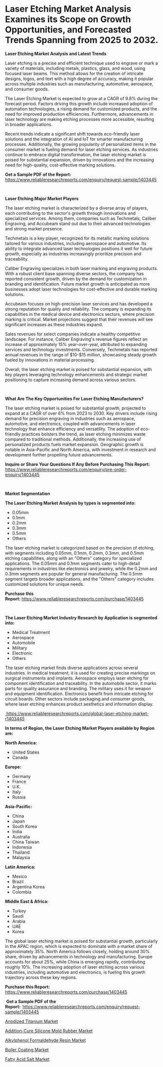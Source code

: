 <p><h1>Laser Etching Market Analysis Examines its Scope on Growth Opportunities, and Forecasted Trends Spanning from 2025 to 2032.</h1></p><p><strong>Laser Etching Market Analysis and Latest Trends</strong></p>
<p><p>Laser etching is a precise and efficient technique used to engrave or mark a variety of materials, including metals, plastics, glass, and wood, using focused laser beams. This method allows for the creation of intricate designs, logos, and text with a high degree of accuracy, making it popular across multiple industries such as manufacturing, automotive, aerospace, and consumer goods.</p><p>The Laser Etching Market is expected to grow at a CAGR of 9.8% during the forecast period. Factors driving this growth include increased adoption of automation technologies, a rising demand for customized products, and the need for improved production efficiencies. Furthermore, advancements in laser technology are making etching processes more accessible, resulting in broader applications.</p><p>Recent trends indicate a significant shift towards eco-friendly laser solutions and the integration of AI and IoT for smarter manufacturing processes. Additionally, the growing popularity of personalized items in the consumer market is fueling demand for laser etching services. As industries continue to embrace digital transformation, the laser etching market is poised for substantial expansion, driven by innovations and the increasing need for high-quality, cost-effective marking solutions.</p></p>
<p><strong>Get a Sample PDF of the Report:&nbsp;</strong> <a href="https://www.reliableresearchreports.com/enquiry/request-sample/1403445?utm_campaign=7&utm_medium=2&utm_source=Github&utm_content=ia&utm_term=13012025&utm_id=laser-etching">https://www.reliableresearchreports.com/enquiry/request-sample/1403445</a></p>
<p>&nbsp;</p>
<p><strong>Laser Etching Major Market Players</strong></p>
<p><p>The laser etching market is characterized by a diverse array of players, each contributing to the sector's growth through innovations and specialized services. Among them, companies such as Techmetals, Caliber Engraving, and Accubeam stand out due to their advanced technologies and strong market presence.</p><p>Techmetals is a key player, recognized for its metallic marking solutions tailored for various industries, including aerospace and automotive. Its ability to integrate advanced laser technologies positions it well for future growth, especially as industries increasingly prioritize precision and traceability.</p><p>Caliber Engraving specializes in both laser marking and engraving products. With a robust client base spanning diverse sectors, the company has reported consistent growth, driven by the demand for customization in branding and identification. Future market growth is anticipated as more businesses adopt laser technologies for cost-effective and durable marking solutions.</p><p>Accubeam focuses on high-precision laser services and has developed a strong reputation for quality and reliability. The company is expanding its capabilities in the medical device and electronics sectors, where precision marking is critical. Market projections suggest that their revenues will see significant increases as these industries expand.</p><p>Sales revenues for select companies indicate a healthy competitive landscape. For instance, Caliber Engraving's revenue figures reflect an increase of approximately 15% year-over-year, attributed to expanding services and technology investments. Conversely, Techmetals has reported annual revenues in the range of $10-$15 million, showcasing steady growth fueled by innovations in material processing.</p><p>Overall, the laser etching market is poised for substantial expansion, with key players leveraging technology enhancements and strategic market positioning to capture increasing demand across various sectors.</p></p>
<p>&nbsp;</p>
<p><strong>What Are The Key Opportunities For Laser Etching Manufacturers?</strong></p>
<p><p>The laser etching market is poised for substantial growth, projected to expand at a CAGR of over 6% from 2023 to 2030. Key drivers include rising demand for precision engraving in industries such as aerospace, automotive, and electronics, coupled with advancements in laser technology that enhance efficiency and versatility. The adoption of eco-friendly practices bolsters the trend, as laser etching minimizes waste compared to traditional methods. Additionally, the increasing use of personalized products fuels market expansion. Geographic growth is notable in Asia-Pacific and North America, with investment in research and development further propelling future advancements.</p></p>
<p><strong>Inquire or Share Your Questions If Any Before Purchasing This Report:</strong> <a href="https://www.reliableresearchreports.com/enquiry/pre-order-enquiry/1403445?utm_campaign=7&utm_medium=2&utm_source=Github&utm_content=ia&utm_term=13012025&utm_id=laser-etching">https://www.reliableresearchreports.com/enquiry/pre-order-enquiry/1403445</a></p>
<p>&nbsp;</p>
<p><strong>Market Segmentation</strong></p>
<p><strong>The Laser Etching Market Analysis by types is segmented into:</strong></p>
<p><ul><li>0.05mm</li><li>0.1mm</li><li>0.2mm</li><li>0.3mm</li><li>0.5mm</li><li>Others</li></ul></p>
<p><p>The laser etching market is categorized based on the precision of etching, with segments including 0.05mm, 0.1mm, 0.2mm, 0.3mm, and 0.5mm etching capabilities, along with an "Others" category for specialized applications. The 0.05mm and 0.1mm segments cater to high-detail requirements in industries like electronics and jewelry, while the 0.2mm and 0.3mm segments are popular for general manufacturing. The 0.5mm segment targets broader applications, and the "Others" category includes customized solutions for unique needs.</p></p>
<p><strong>Purchase this Report:&nbsp;</strong><a href="https://www.reliableresearchreports.com/purchase/1403445?utm_campaign=7&utm_medium=2&utm_source=Github&utm_content=ia&utm_term=13012025&utm_id=laser-etching">https://www.reliableresearchreports.com/purchase/1403445</a></p>
<p>&nbsp;</p>
<p><strong>The Laser Etching Market Industry Research by Application is segmented into:</strong></p>
<p><ul><li>Medical Treatment</li><li>Aerospace</li><li>Automobile</li><li>Military</li><li>Electronic</li><li>Others</li></ul></p>
<p><p>The laser etching market finds diverse applications across several industries. In medical treatment, it is used for creating precise markings on surgical instruments and implants. Aerospace employs laser etching for component identification and traceability. In the automobile sector, it marks parts for quality assurance and branding. The military uses it for weapon and equipment identification. Electronics benefit from intricate etching for circuit boards. Other sectors include packaging and consumer goods, where laser etching enhances product aesthetics and information display.</p></p>
<p><a href="https://www.reliableresearchreports.com/global-laser-etching-market-r1403445?utm_campaign=7&utm_medium=2&utm_source=Github&utm_content=ia&utm_term=13012025&utm_id=laser-etching">&nbsp;https://www.reliableresearchreports.com/global-laser-etching-market-r1403445</a></p>
<p><strong>In terms of Region, the Laser Etching Market Players available by Region are:</strong></p>
<p>
    <p> <strong> North America: </strong>
        <ul>
            <li>United States</li>
            <li>Canada</li>
        </ul>
        </p> 
    <p> <strong> Europe: </strong>
        <ul>
            <li>Germany</li>
            <li>France</li>
            <li>U.K.</li>
            <li>Italy</li>
            <li>Russia</li>
        </ul>
        </p> 
    <p> <strong> Asia-Pacific: </strong>
        <ul>
            <li>China</li>
            <li>Japan</li>
            <li>South Korea</li>
            <li>India</li>
            <li>Australia</li>
            <li>China Taiwan</li>
            <li>Indonesia</li>
            <li>Thailand</li>
            <li>Malaysia</li>
        </ul>
        </p> 
    <p> <strong> Latin America: </strong>
        <ul>
            <li>Mexico</li>
            <li>Brazil</li>
            <li>Argentina Korea</li>
            <li>Colombia</li>
        </ul>
        </p> 
    <p> <strong> Middle East & Africa: </strong>
        <ul>
            <li>Turkey</li>
            <li>Saudi</li>
            <li>Arabia</li>
            <li>UAE</li>
            <li>Korea</li>
        </ul>
    </p>
    </p>
<p><p>The global laser etching market is poised for substantial growth, particularly in the APAC region, which is expected to dominate with a market share of approximately 35%. North America follows closely, holding around 30% share, driven by advancements in technology and manufacturing. Europe accounts for about 25%, while China is emerging rapidly, contributing roughly 10%. The increasing adoption of laser etching across various industries, including automotive and electronics, is fueling this growth trajectory across these key regions.</p></p>
<p><strong>Purchase this Report: </strong><a href="https://www.reliableresearchreports.com/purchase/1403445?utm_campaign=7&utm_medium=2&utm_source=Github&utm_content=ia&utm_term=13012025&utm_id=laser-etching">https://www.reliableresearchreports.com/purchase/1403445</a></p>
<p>&nbsp;<strong>Get a Sample PDF of the Report:&nbsp;&nbsp;</strong><a href="https://www.reliableresearchreports.com/enquiry/request-sample/1403445?utm_campaign=7&utm_medium=2&utm_source=Github&utm_content=ia&utm_term=13012025&utm_id=laser-etching">https://www.reliableresearchreports.com/enquiry/request-sample/1403445</a></p>
<p><strong></strong></p>
<p><p><a href="https://github.com/oliveroste6/Market-Research-Report-List-1/blob/main/anodized-titanium-market.md?utm_campaign=7&utm_medium=2&utm_source=Github&utm_content=ia&utm_term=13012025&utm_id=laser-etching">Anodized Titanium Market</a></p><p><a href="https://github.com/angelajermaine/Market-Research-Report-List-5/blob/main/addition-cure-silicone-mold-rubber-market.md?utm_campaign=7&utm_medium=2&utm_source=Github&utm_content=ia&utm_term=13012025&utm_id=laser-etching">Addition-Cure Silicone Mold Rubber Market</a></p><p><a href="https://github.com/NargisHussain432/Market-Research-Report-List-1/blob/main/alkylphenol-formaldehyde-resin-market.md?utm_campaign=7&utm_medium=2&utm_source=Github&utm_content=ia&utm_term=13012025&utm_id=laser-etching">Alkylphenol Formaldehyde Resin Market</a></p><p><a href="https://github.com/sherikacas30/Market-Research-Report-List-1/blob/main/boiler-coating-market.md?utm_campaign=7&utm_medium=2&utm_source=Github&utm_content=ia&utm_term=13012025&utm_id=laser-etching">Boiler Coating Market</a></p><p><a href="https://github.com/FahadAhmed223/Market-Research-Report-List-1/blob/main/fatty-acid-salt-market.md?utm_campaign=7&utm_medium=2&utm_source=Github&utm_content=ia&utm_term=13012025&utm_id=laser-etching">Fatty Acid Salt Market</a></p></p>